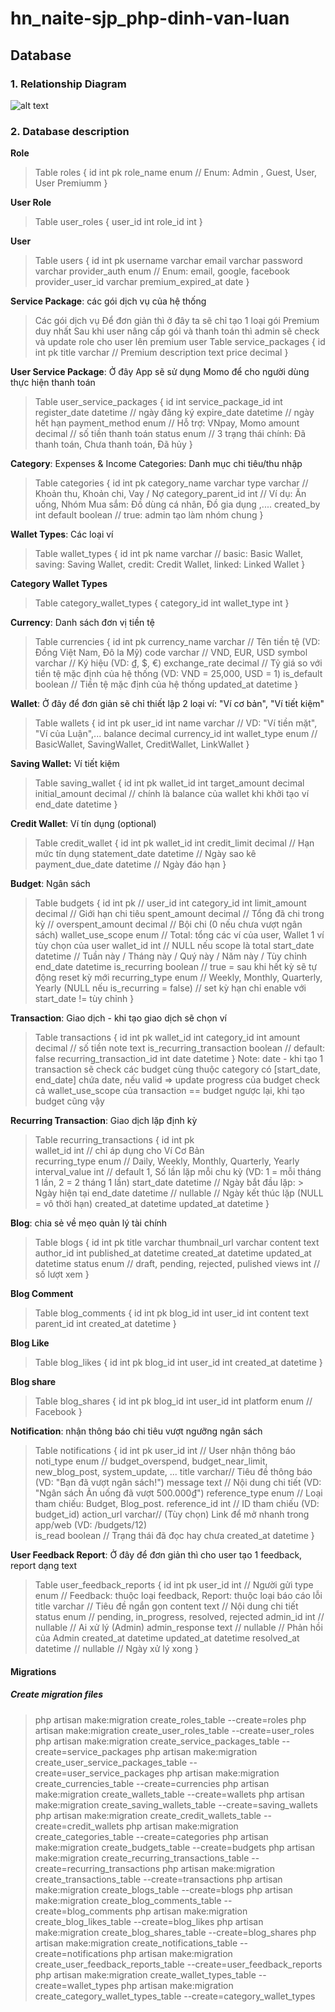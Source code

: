 # hn_naite-sjp_php-dinh-van-luan

## Database

### 1. Relationship Diagram
![alt text](<Personal Finance Management.png>)

### 2. Database description

**Role**
> Table roles {
  id int pk
  role_name enum // Enum: Admin , Guest, User, User Premiumm
}

**User Role**
> Table user_roles {
  user_id int
  role_id int
}

**User**

> Table users {
  id int pk
  username varchar
  email varchar
  password varchar
  provider_auth enum // Enum: email, google, facebook
  provider_user_id varchar
  premium_expired_at date
}

**Service Package**: các gói dịch vụ của hệ thống
>  Các gói dịch vụ
Để đơn giản thì ở đây ta sẽ chỉ tạo 1 loại gói Premium duy nhất
Sau khi user nâng cấp gói và thanh toán thì admin sẽ check 
và update role cho user lên premium user
> Table service_packages {
  id int pk
  title varchar // Premium
  description text 
  price decimal 
}

**User Service Package**: Ở đây App sẽ sử dụng Momo để cho người dùng thực hiện thanh toán
> Table user_service_packages {
  id int
  service_package_id int
  register_date datetime // ngày đăng ký 
  expire_date datetime // ngày hết hạn
  payment_method enum // Hỗ trợ: VNpay, Momo
  amount decimal // số tiền thanh toán 
  status enum // 3 trạng thái chính: Đã thanh toán, Chưa thanh toán, Đã hủy 
}

**Category**: Expenses & Income Categories: Danh mục chi tiêu/thu nhập
> Table categories {
  id int pk
  category_name varchar 
  type varchar // Khoản thu, Khoản chi, Vay / Nợ
  category_parent_id int // Ví dụ: Ăn uống, Nhóm Mua sắm: Đồ dùng cá nhân, Đồ gia dụng ,....
  created_by int
  default boolean // true: admin tạo làm nhóm chung
}

**Wallet Types**: Các loại ví
> Table wallet_types {
  id int pk
  name varchar // basic: Basic Wallet, saving: Saving Wallet, credit: Credit Wallet, linked: Linked Wallet
}

**Category Wallet Types**
> Table category_wallet_types {
  category_id int
  wallet_type int
}

**Currency**: Danh sách đơn vị tiền tệ
> Table currencies {
  id int pk
  currency_name varchar // 	Tên tiền tệ (VD: Đồng Việt Nam, Đô la Mỹ)
  code varchar // VND, EUR, USD
  symbol varchar // Ký hiệu (VD: ₫, $, €)
  exchange_rate decimal // Tỷ giá so với tiền tệ mặc định của hệ thống (VD: VND = 25,000, USD = 1)
  is_default boolean // Tiền tệ mặc định của hệ thống
  updated_at datetime
}

**Wallet**: Ở đây để đơn giản sẽ chỉ thiết lập 2 loại ví: "Ví cơ bản", "Ví tiết kiệm"
> Table wallets {
  id int pk
  user_id int
  name varchar // VD: "Ví tiền mặt", "Ví của Luận",...
  balance decimal
  currency_id int
  wallet_type enum // BasicWallet, SavingWallet, CreditWallet, LinkWallet 
}

**Saving Wallet:** Ví tiết kiệm
> Table saving_wallet {
  id int pk
  wallet_id int
  target_amount decimal
  initial_amount decimal // chính là balance của wallet khi khởi tạo ví
  end_date datetime 
}

**Credit Wallet**: Ví tín dụng (optional) 
> Table credit_wallet {
  id int pk
  wallet_id int
  credit_limit decimal // Hạn mức tín dụng 
  statement_date datetime // Ngày sao kê
  payment_due_date datetime // Ngày đáo hạn
}

**Budget**: Ngân sách
> Table budgets {
  id int pk
  // user_id int 
  category_id int
  limit_amount decimal // Giới hạn chi tiêu 
  spent_amount decimal // Tổng đã chi trong kỳ
  // overspent_amount decimal // Bội chi (0 nếu chưa vượt ngân sách)
  wallet_use_scope enum // Total: tổng các ví của user, Wallet 1 ví tùy chọn của user
  wallet_id int // NULL nếu scope là total 
  start_date datetime // Tuần này / Tháng này / Quý này / Năm này / Tùy chỉnh
  end_date datetime
  is_recurring boolean // true = sau khi hết kỳ sẽ tự động reset kỳ mới
  recurring_type enum // Weekly, Monthly, Quarterly, Yearly (NULL nếu is_recurring = false)
                      // set kỳ hạn chỉ enable với start_date != tùy chỉnh
}

**Transaction**: Giao dịch - khi tạo giao dịch sẽ chọn ví
> Table transactions {
  id int pk
  wallet_id int 
  category_id int
  amount decimal // số tiền 
  note text
  is_recurring_transaction boolean // default: false
  recurring_transaction_id int
  date datetime 
}
Note: date - khi tạo 1 transaction sẽ check các budget cùng thuộc category có [start_date, end_date] chứa date, nếu valid => update progress của budget check cả wallet_use_scope của transaction == budget ngược lại, khi tạo budget cũng vậy

**Recurring Transaction**: Giao dịch lặp định kỳ
> Table recurring_transactions {
  id int pk   
  wallet_id        int // chỉ áp dụng cho Ví Cơ Bản  
  recurring_type   enum  // Daily, Weekly, Monthly, Quarterly, Yearly
  interval_value   int  // default 1, Số lần lặp mỗi chu kỳ (VD: 1 = mỗi tháng 1 lần, 2 = 2 tháng 1 lần)
  start_date       datetime  // Ngày bắt đầu lặp: > Ngày hiện tại
  end_date         datetime // nullable    // Ngày kết thúc lặp (NULL = vô thời hạn)
  created_at       datetime
  updated_at       datetime
}

**Blog**: chia sẻ về mẹo quản lý tài chính
> Table blogs {
  id int pk
  title varchar
  thumbnail_url varchar
  content text
  author_id int
  published_at datetime
  created_at datetime
  updated_at datetime
  status enum // draft, pending, rejected, pulished
  views int // số lượt xem
}

**Blog Comment**
> Table blog_comments {
  id int pk
  blog_id int
  user_id int
  content text
  parent_id int
  created_at datetime
}

**Blog Like**
> Table blog_likes {
  id int pk
  blog_id int
  user_id int
  created_at datetime
}

**Blog share**
> Table blog_shares {
  id int pk
  blog_id int 
  user_id int
  platform enum // Facebook
}

**Notification**: nhận thông báo chi tiêu vượt ngưỡng ngân sách
> Table notifications {
  id  int pk
  user_id          int    // User nhận thông báo
  noti_type        enum   // budget_overspend, budget_near_limit, new_blog_post, system_update, ...
  title            varchar// Tiêu đề thông báo (VD: "Bạn đã vượt ngân sách!")
  message          text   // Nội dung chi tiết (VD: "Ngân sách Ăn uống đã vượt 500.000₫")
  reference_type   enum   // Loại tham chiếu: Budget, Blog_post.
  reference_id     int    // ID tham chiếu (VD: budget_id)
  action_url       varchar// (Tùy chọn) Link để mở nhanh trong app/web (VD: /budgets/12)  
  is_read          boolean // Trạng thái đã đọc hay chưa
  created_at       datetime
}

**User Feedback Report**: Ở đây để đơn giản thì cho user tạo 1 feedback, report dạng text 
> Table user_feedback_reports {
  id  int pk
  user_id          int               // Người gửi
  type             enum              // Feedback: thuộc loại feedback, Report: thuộc loại báo cáo lỗi
  title            varchar           // Tiêu đề ngắn gọn
  content          text              // Nội dung chi tiết
  status           enum                // pending, in_progress, resolved, rejected
  admin_id         int // nullable      // Ai xử lý (Admin)
  admin_response   text // nullable     // Phản hồi của Admin
  created_at       datetime
  updated_at       datetime
  resolved_at      datetime // nullable // Ngày xử lý xong
}

#### Migrations
##### Create migration files
> php artisan make:migration create_roles_table --create=roles
php artisan make:migration create_user_roles_table --create=user_roles
php artisan make:migration create_service_packages_table --create=service_packages
php artisan make:migration create_user_service_packages_table --create=user_service_packages
php artisan make:migration create_currencies_table --create=currencies
php artisan make:migration create_wallets_table --create=wallets
php artisan make:migration create_saving_wallets_table --create=saving_wallets
php artisan make:migration create_credit_wallets_table --create=credit_wallets
php artisan make:migration create_categories_table --create=categories
php artisan make:migration create_budgets_table --create=budgets
php artisan make:migration create_recurring_transactions_table --create=recurring_transactions
php artisan make:migration create_transactions_table --create=transactions
php artisan make:migration create_blogs_table --create=blogs
php artisan make:migration create_blog_comments_table --create=blog_comments
php artisan make:migration create_blog_likes_table --create=blog_likes
php artisan make:migration create_blog_shares_table --create=blog_shares
php artisan make:migration create_notifications_table --create=notifications
php artisan make:migration create_user_feedback_reports_table --create=user_feedback_reports
php artisan make:migration create_wallet_types_table --create=wallet_types
php artisan make:migration create_category_wallet_types_table --create=category_wallet_types